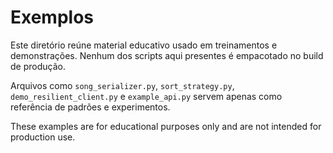 # Exemplos

Este diretório reúne material educativo usado em treinamentos e demonstrações. Nenhum dos scripts aqui presentes é empacotado no build de produção.

Arquivos como `song_serializer.py`, `sort_strategy.py`, `demo_resilient_client.py` e `example_api.py` servem apenas como referência de padrões e experimentos.

These examples are for educational purposes only and are not intended for production use.
